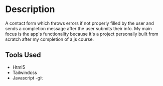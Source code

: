 # Description

A contact form which throws errors if not properly filled by the user and sends a completion message after the user submits their info.
My main focus is the app's functionality because it's a project personally built from scratch after my completion of a js course.

## Tools Used

- Html5
- Tailwindcss
- Javascript
  -git
